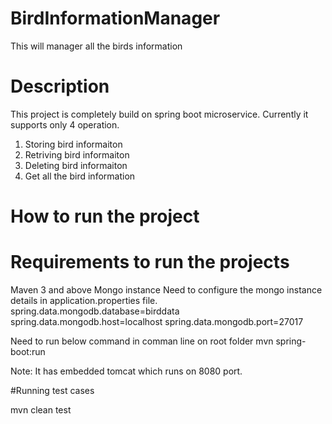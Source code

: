 # BirdInformationManager
This will manager all the birds information 

# Description
This project is completely build on spring boot microservice. Currently it supports only 4 operation.
1) Storing bird informaiton
2) Retriving bird informaiton
3) Deleting bird informaiton
4) Get all the bird information

# How to run the project
  # Requirements to run the projects
   Maven 3 and above
   Mongo instance
   Need to configure the mongo instance details in application.properties file.
      spring.data.mongodb.database=birddata
      spring.data.mongodb.host=localhost
      spring.data.mongodb.port=27017
   
Need to run below command in comman line on root folder 
  mvn spring-boot:run
  
Note: It has embedded tomcat which runs on 8080 port.

#Running test cases

mvn clean test
